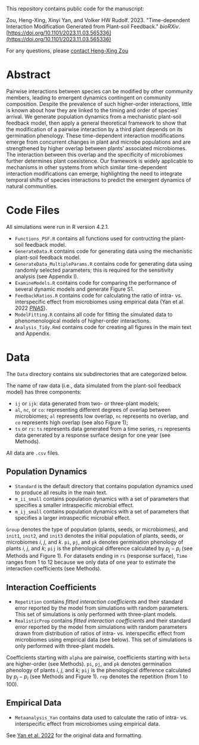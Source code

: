 This repository contains public code for the manuscript:

Zou, Heng-Xing, Xinyi Yan, and Volker HW Rudolf. 2023. "Time-dependent Interaction Modification Generated from Plant-soil Feedback." *bioRXiv*. [https://doi.org/10.1101/2023.11.03.565336](https://doi.org/10.1101/2023.11.03.565336)

For any questions, please [contact Heng-Xing Zou](hengxingzou@rice.edu)

# Abstract

Pairwise interactions between species can be modified by other community members, leading to emergent dynamics contingent on community composition. Despite the prevalence of such higher-order interactions, little is known about how they are linked to the timing and order of species’ arrival. We generate population dynamics from a mechanistic plant-soil feedback model, then apply a general theoretical framework to show that the modification of a pairwise interaction by a third plant depends on its germination phenology. These time-dependent interaction modifications emerge from concurrent changes in plant and microbe populations and are strengthened by higher overlap between plants’ associated microbiomes. The interaction between this overlap and the specificity of microbiomes further determines plant coexistence. Our framework is widely applicable to mechanisms in other systems from which similar time-dependent interaction modifications can emerge, highlighting the need to integrate temporal shifts of species interactions to predict the emergent dynamics of natural communities.

# Code Files

All simulations were run in R version 4.2.1.

- `Functions_PSF.R` contains all functions used for contructing the plant-soil feedback model.
- `GenerateData.R` contains code for generating data using the mechanistic plant-soil feedback model.
- `GenerateData_MultipleParams.R` contains code for generating data using randomly selected parameters; this is required for the sensitivity analysis (see Appendix I).
- `ExamineModels.R` contains code for comparing the performance of several dynamic models and generate Figure S1.
- `FeedbackRatios.R` contains code for calculating the ratio of intra- vs. interspecific effect from microbiomes using empirical data (Yan et al. 2022 [_PNAS_](https://www.pnas.org/doi/abs/10.1073/pnas.2122088119)).
- `ModelFitting.R` contains all code for fitting the simulated data to phenomenological models of higher-order interactions.
- `Analysis_Tidy.Rmd` contains code for creating all figures in the main text and Appendix.

# Data

The `Data` directory contains six subdirectories that are categorized below. 

The name of raw data (i.e., data simulated from the plant-soil feedback model) has three components:
- `ij` or `ijk`: data generated from two- or three-plant models;
- `al`, `nc`, or `co`: representing different degrees of overlap between microbiomes; `al` represents low overlap, `nc` represents no overlap, and `co` represents high overlap (see also Figure 1);
- `ts` or `rs`: `ts` represents data generated from a time series, `rs` represents data generated by a response surface design for one year (see Methods).

All data are `.csv` files.

## Population Dynamics

- `Standard` is the default directory that contains population dynamics used to produce all results in the main text.
- `m_ii_small` contains population dynamics with a set of parameters that specifies a smaller intraspecific microbial effect.
- `m_ij_small` contains population dynamics with a set of parameters that specifies a larger intraspecific microbial effect.

`Group` denotes the type of population (plants, seeds, or microbiomes), and `init1`, `init2`, and `init3` denotes the initial population of plants, seeds, or microbiomes  $i$, $j$, and $k$. `pi`, `pj`, and `pk` denotes germination phenology of plants $i$, $j$, and $k$; `pij` is the phenological difference calculated by $p_j-p_i$ (see Methods and Figure 1). For datasets ending in `rs` (response surface), `Time` ranges from 1 to 12 because we only data of one year to estimate the interaction coefficients (see Methods). 

## Interaction Coefficients

- `Repetition` contains *fitted interaction coefficients* and their standard error reported by the model from simulations with random parameters. This set of simulations is only performed with three-plant models.
- `RealisticProp` contains *fitted interaction coefficients* and their standard error reported by the model from simulations with random parameters drawn from distribution of ratios of intra- vs. interspecific effect from microbiomes using empirical data (see below). This set of simulations is only performed with three-plant models.

Coefficients starting with `alpha` are pairwise, coefficients starting with `beta` are higher-order (see Methods). `pi`, `pj`, and `pk` denotes germination phenology of plants $i$, $j$, and $k$; `pij` is the phenological difference calculated by $p_j-p_i$ (see Methods and Figure 1). `rep` denotes the repetition (from 1 to 100). 

## Empirical Data

- `Metaanalysis_Yan` contains data used to calculate the ratio of intra- vs. interspecific effect from microbiomes using empirical data.

See [Yan et al. 2022](https://doi.org/10.5281/zenodo.6513066) for the original data and formatting.


